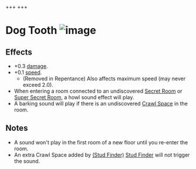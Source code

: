 +++
+++

 # Dog Tooth ![image](/image/Dog_Tooth.png) 


Effects
---------


* +0.3 [damage](/wiki/Damage "Damage").
* +0.1 [speed](/wiki/Speed "Speed").
	+ (Removed in Repentance) Also affects maximum speed (may never exceed 2.0).
* When entering a room connected to an undiscovered [Secret Room](/wiki/Secret_Room "Secret Room") or [Super Secret Room](/wiki/Super_Secret_Room "Super Secret Room"), a howl sound effect will play.
* A barking sound will play if there is an undiscovered [Crawl Space](/wiki/Crawl_Space "Crawl Space") in the room.


Notes
-------


* A sound won't play in the first room of a new floor until you re-enter the room.
* An extra Crawl Space added by [(Stud Finder)](/wiki/Stud_Finder "Stud Finder") [Stud Finder](/wiki/Stud_Finder "Stud Finder") will not trigger the sound.


